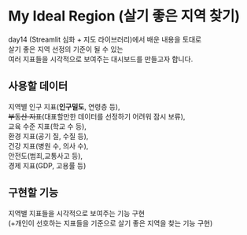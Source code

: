 # My Ideal Region (살기 좋은 지역 찾기)
day14 (Streamlit 심화 + 지도 라이브러리)에서 배운 내용을 토대로<br>
살기 좋은 지역 선정의 기준이 될 수 있는<br>
여러 지표들을 시각적으로 보여주는 대시보드를 만들고자 합니다.

## 사용할 데이터
지역별 인구 지표(**인구밀도**, 연령층 등),<br>
~~부동산 지표~~(대표할만한 데이터를 선정하기 어려워 잠시 보류), <br>
교육 수준 지표(학교 수 등), <br>
환경 지표(공기 질, 수질 등), <br>
건강 지표(병원 수, 의사 수),<br>
안전도(범죄,교통사고 등), <br>
경제 지표(GDP, 고용률 등)<br>

## 구현할 기능
지역별 지표들을 시각적으로 보여주는 기능 구현<br>
(+개인이 선호하는 지표들을 기준으로 살기 좋은 지역을 찾는 기능 구현)